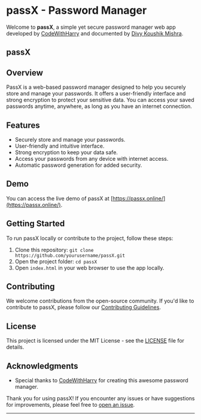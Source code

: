# passX - Password Manager

Welcome to **passX**, a simple yet secure password manager web app developed by [CodeWithHarry](https://www.youtube.com/c/CodeWithHarry) and documented by [Divy Koushik Mishra](https://github.com/divy-koushik-mishra).

## passX

## Overview

PassX is a web-based password manager designed to help you securely store and manage your passwords. It offers a user-friendly interface and strong encryption to protect your sensitive data. You can access your saved passwords anytime, anywhere, as long as you have an internet connection.

## Features

- Securely store and manage your passwords.
- User-friendly and intuitive interface.
- Strong encryption to keep your data safe.
- Access your passwords from any device with internet access.
- Automatic password generation for added security.

## Demo

You can access the live demo of passX at [https://passx.online/](https://passx.online/).

## Getting Started

To run passX locally or contribute to the project, follow these steps:

1. Clone this repository: `git clone https://github.com/yourusername/passX.git`
2. Open the project folder: `cd passX`
3. Open `index.html` in your web browser to use the app locally.

## Contributing

We welcome contributions from the open-source community. If you'd like to contribute to passX, please follow our [Contributing Guidelines](CONTRIBUTING.md).

## License

This project is licensed under the MIT License - see the [LICENSE](LICENSE) file for details.

## Acknowledgments

- Special thanks to [CodeWithHarry](https://www.youtube.com/c/CodeWithHarry) for creating this awesome password manager.

Thank you for using passX! If you encounter any issues or have suggestions for improvements, please feel free to [open an issue](https://github.com/yourusername/passX/issues).

---
